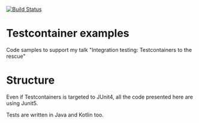 [![Build Status](https://travis-ci.org/robfrank/testcontainers-examples.svg?branch=master)](https://travis-ci.org/robfrank/testcontainers-examples)

# Testcontainer examples

Code samples to support my talk "Integration testing: Testcontainers to the rescue"


# Structure

Even if Testcontainers is targeted to JUnit4, all the code presented here are using Junit5.

Tests are written in Java and Kotlin too.


